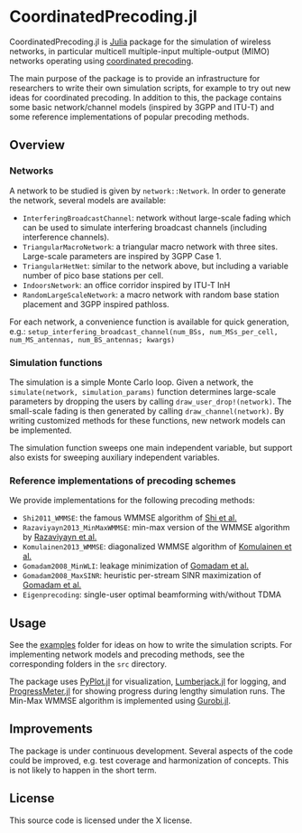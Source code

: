 # CoordinatedPrecoding.jl
CoordinatedPrecoding.jl is [Julia][julia] package for the simulation of
wireless networks, in particular multicell multiple-input multiple-output (MIMO)
networks operating using [coordinated precoding][PracticalTDD].

The main purpose of the package is to provide an infrastructure for researchers
to write their own simulation scripts, for example to try out new ideas for
coordinated precoding. In addition to this, the package contains some basic
network/channel models (inspired by 3GPP and ITU-T) and some reference
implementations of popular precoding methods.

## Overview

### Networks
A network to be studied is given by `network::Network`. In order to generate
the network, several models are available:

* `InterferingBroadcastChannel`: network without large-scale fading which
  can be used to simulate interfering broadcast channels
  (including interference channels).
* `TriangularMacroNetwork`: a triangular macro network with three sites.
  Large-scale parameters are inspired by 3GPP Case 1.
* `TriangularHetNet`: similar to the network above, but including a variable
  number of pico base stations per cell.
* `IndoorsNetwork`: an office corridor inspired by ITU-T InH
* `RandomLargeScaleNetwork`: a macro network with random base station placement
  and 3GPP inspired pathloss.

For each network, a convenience function is available for quick generation, e.g.:
`setup_interfering_broadcast_channel(num_BSs, num_MSs_per_cell, num_MS_antennas, num_BS_antennas; kwargs)`

### Simulation functions
The simulation is a simple Monte Carlo loop. Given a network, the
`simulate(network, simulation_params)` function determines large-scale
parameters by dropping the users by calling `draw_user_drop!(network)`. The
small-scale fading is then generated by calling `draw_channel(network)`. By
writing customized methods for these functions, new network models can be
implemented.

The simulation function sweeps one main independent variable, but support
also exists for sweeping auxiliary independent variables.

### Reference implementations of precoding schemes
We provide implementations for the following precoding methods:

* `Shi2011_WMMSE`: the famous WMMSE algorithm of [Shi et al.][Shi2011]
* `Razaviyayn2013_MinMaxWMMSE`: min-max version of the WMMSE algorithm by
  [Razaviyayn et al.][Razaviyayn2013]
* `Komulainen2013_WMMSE`: diagonalized WMMSE algorithm of
  [Komulainen et al.][Komulainen2013]
* `Gomadam2008_MinWLI`: leakage minimization of [Gomadam et al.][Gomadam2008]
* `Gomadam2008_MaxSINR`: heuristic per-stream SINR maximization of
  [Gomadam et al.][Gomadam2008]
* `Eigenprecoding`: single-user optimal beamforming with/without TDMA

## Usage
See the [examples](examples) folder for ideas on how to write the simulation
scripts. For implementing network models and precoding methods, see the
corresponding folders in the `src` directory.

The package uses [PyPlot.jl][PyPlotJL] for visualization,
[Lumberjack.jl][LumberjackJL] for logging, and
[ProgressMeter.jl][ProgressMeterJL] for showing progress during lengthy
simulation runs. The Min-Max WMMSE algorithm is implemented using
[Gurobi.jl][GurobiJL].

## Improvements
The package is under continuous development. Several aspects of the code could
be improved, e.g. test coverage and harmonization of concepts. This is not
likely to happen in the short term.

## License
This source code is licensed under the X license.

[julia]: http://www.julialang.org
[PracticalTDD]: http://kth.diva-portal.org/smash/get/diva2:811008/FULLTEXT01.pdf
[Shi2011]: http://ieeexplore.ieee.org/xpls/abs_all.jsp?arnumber=5756489
[Razaviyayn2013]: http://www.sciencedirect.com/science/article/pii/S0165168413000716
[Komulainen2013]: http://ieeexplore.ieee.org/stamp/stamp.jsp?arnumber=6463462
[Gomadam2008]: http://ieeexplore.ieee.org/xpls/abs_all.jsp?arnumber=5773023
[PyPlotJL]: https://github.com/stevengj/PyPlot.jl
[LumberjackJL]: https://github.com/forio/Lumberjack.jl
[ProgressMeterJL]: https://github.com/timholy/ProgressMeter.jl
[GurobiJL]: https://github.com/JuliaOpt/gurobi.jl

